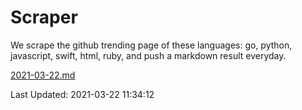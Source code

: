 # Scraper

We scrape the github trending page of these languages: go, python, javascript, swift, html, ruby, and push a markdown result everyday.

[2021-03-22.md](https://github.com/henson/Scraper/blob/master/2021-03-22.md)

Last Updated: 2021-03-22 11:34:12